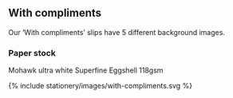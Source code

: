## With compliments

<div class="style-guide-block-text" markdown="1">
Our ‘With compliments’ slips have 5 different background images.

### Paper stock
Mohawk ultra white Superfine Eggshell 118gsm
</div>

<div class="style-guide-block-image" markdown="1">
{% include stationery/images/with-compliments.svg %}
</div>